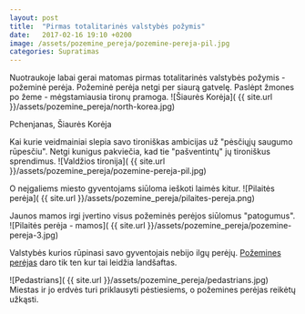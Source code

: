 ```yaml
---
layout: post
title:  "Pirmas totalitarinės valstybės požymis"
date:   2017-02-16 19:10 +0200
image: /assets/pozemine_pereja/pozemine-pereja-pil.jpg
categories: Supratimas
---
```


Nuotraukoje labai gerai matomas pirmas totalitarinės valstybės požymis - požeminė perėja.
Požeminė perėja netgi per siaurą gatvelę. Paslėpt žmones po žeme - 
mėgstamiausia tironų pramoga.
![Šiaurės Korėja]( {{ site.url }}/assets/pozemine_pereja/north-korea.jpg)
<div class="lighter smaller" style="margin:12px 0;">Pchenjanas, Šiaurės Korėja</div>

Kai kurie veidmainiai slepia savo tironiškas ambicijas už "pėsčiųjų saugumo rūpesčiu".
Netgi kunigus pakviečia, kad tie "pašventintų" jų tironiškus sprendimus.
![Valdžios tironija]( {{ site.url }}/assets/pozemine_pereja/pozemine-pereja-pil.jpg)

O neįgaliems miesto gyventojams siūloma ieškoti laimės kitur.
![Pilaitės perėja]( {{ site.url }}/assets/pozemine_pereja/pilaites-pereja.png)

Jaunos mamos irgi įvertino visus požeminės perėjos siūlomus "patogumus".
![Pilaitės perėja - mamos]( {{ site.url }}/assets/pozemine_pereja/pozemine-pereja-3.jpg)

Valstybės kurios rūpinasi savo gyventojais nebijo ilgų perėjų.
<a href="/dizainas/2016/11/23/cuyperspassage-pati-maloniausia-pozemine-pereja.html">Požemines perėjas</a> daro
tik ten kur tai leidžia landšaftas.

![Pedastrians]( {{ site.url }}/assets/pozemine_pereja/pedastrians.jpg)
Miestas ir jo erdvės turi priklausyti pėstiesiems, o požemines perėjas reikėtų užkąsti.


